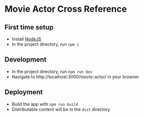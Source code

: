 # Movie Actor Cross Reference

## First time setup

- Install [NodeJS](https://nodejs.org/en/)
- In the project directory, run `npm i`

## Development

- In the project directory, run `npm run dev`
- Navigate to http://localhost:3000/movie-actor/ in your browser

## Deployment

- Build the app with `npm run build`
- Distributable content will be in the `dist` directory
